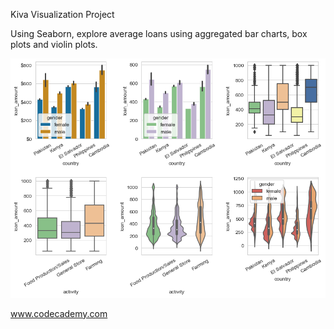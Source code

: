 Kiva Visualization Project

Using Seaborn, explore average loans using aggregated bar charts, box plots and violin plots.</br>

![alt text](Visualizing_Kiva_Data_with_Seaborn.png)

www.codecademy.com


